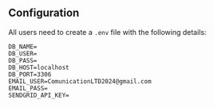 ## Configuration

All users need to create a `.env` file with the following details:

```plaintext
DB_NAME=
DB_USER=
DB_PASS=
DB_HOST=localhost
DB_PORT=3306
EMAIL_USER=ComunicationLTD2024@gmail.com
EMAIL_PASS=
SENDGRID_API_KEY=
